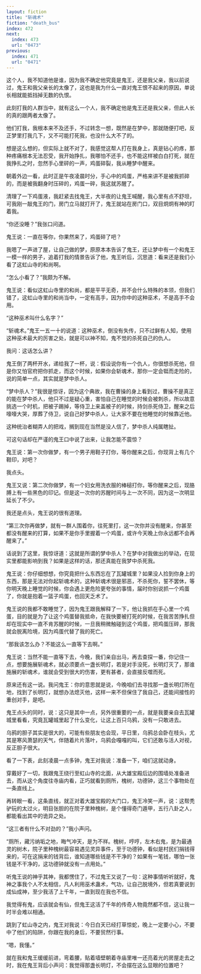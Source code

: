```yaml
---
layout: fiction
title: "斩魂术"
fiction: "death_bus"
index: 472
next:
  index: 473
  url: "0473"
previous:
  index: 471
  url: "0471"
---
```

这个人，我不知道他是谁，因为我不确定他究竟是鬼王，还是我父亲，我以前说过，鬼王和我父亲长的太像了，这也是我为什么一直对鬼王恨不起来的原因，单说长相就能抵挡掉无数的仇恨。

此刻打我的人群当中，就有这么一个人，我不确定他是鬼王还是我父亲，但此人长的真的跟两者太像了。

他们打我，我根本来不及还手，不过转念一想，既然是在梦中，那就随便打吧，反正梦里打我几下，又不可能打死我，也没什么大不了的。

想是这么想的，但实际上就不对了，我感觉这帮人打在我身上，真是钻心的疼，那种疼痛根本无法忍受，我开始挣扎，我哪怕不还手，也不能这样被白白打死，就在我挣扎之时，忽然手心里砰的一声，鸡蛋碎裂，我从睡梦中醒来。

朝着外边一看，此时正是午夜凌晨时分，手心中的鸡蛋，严格来讲不是被我抓碎的，而是被我翻身时压碎的，鸡蛋一碎，我这就苏醒了。

清理了一下鸡蛋液，我赶紧去找鬼王，大半夜的让鬼王喊醒，我心里有点不舒坦，可我刚一敲鬼王的门，房门立马就打开了，鬼王就站在房门口，双目炯炯有神的盯着我。

“你还没睡？”我张口问道。

鬼王说：一直在等你，你果然来了，鸡蛋碎了吧？

我嗯了一声进了屋，让自己做的梦，原原本本告诉了鬼王，还让梦中有一个和鬼王一模一样的男子，追着打我的情景告诉了他，鬼王听后，沉思道：看来还是我们小看了这虹山寺的和尚啊。

“怎么小看了？”我颇为不解。

鬼王说：看似这虹山寺里的和尚，都是平平无奇，并不会什么特殊的本领，但我们错了，这虹山寺里的和尚当中，一定有高手，因为你中的这种巫术，不是高手不会用。

“这种巫术叫什么名字？”

“斩魂术。”鬼王一五一十的说道：这种巫术，倒没有失传，只不过鲜有人知，使用这种巫术最大的厉害之处，就是可以神不知，鬼不觉的杀死自己的仇人。

我问：这话怎么讲？

鬼王倒了两杯开水，递给我了一杯，说：假设说你有一个仇人，你很想杀死他，但是你又怕官府把你抓走，而这个时候，如果你会斩魂术，那你一定会铤而走险的，说的简单一点，其实就是梦中杀人。

“梦中杀人？”我很是惊讶，因为这个典故，我在曹操的身上看到过，曹操不是真正的能在梦中杀人，他只不过是疑心重，害怕自己在睡觉的时候会被刺杀，所以故意挑选一个时机，把被子踢掉，等侍卫上来盖被子的时候，持剑杀死侍卫，醒来之后嚎嚎大哭，厚葬了侍卫，说自己好梦中杀人，让大家不要在他睡觉的时候靠近他。

这种统治者糊弄人的把戏，搁到现在当然是没人信了，梦中杀人纯属瞎扯。

可这句话却在严谨的鬼王口中说了出来，让我怎能不震惊？

鬼王说：第一次你做梦，有一个男子用鞋子打你，等你醒来之后，你现背上有几个鞋印，对吧？

我点头。

鬼王又说：第二次你做梦，有一个妇女用洗衣服的棒槌打你，等你醒来之后，现胳膊上有一些黑色的印记。但是这一次你的苏醒时间与上一次不同，因为这一次明显延长了不少。

我还是点头，鬼王说的很有道理。

“第三次你再做梦，就有一群人围着你，往死里打，这一次你并没有醒来，你甚至都没有醒来的打算，如果不是你手里握着一个鸡蛋，或许今天晚上你永远都不会再醒来了。”

话说到了这里，我惊讶道：这就是所谓的梦中杀人？在梦中对我做出的举动，在现实里都能影响到我？如果是这样的话，那还真能在我梦中杀死我。

鬼王说：你仔细想想，你究竟把什么东西忘在了瓦罐城里？如果没人捡到你身上的东西，那是无法对你起斩魂术的，这种斩魂术很是邪恶，不杀死你，誓不罢休，等你明天晚上睡觉的时候，你会遇上更危险更夸张的事情，届时你别说抓一个鸡蛋了，你就是抱着一篮子鸡蛋，也回天乏术了。

鬼王说的我都不敢睡觉了，因为鬼王跟我解释了一下，他让我抓在手心里一个鸡蛋，目的就是为了让这个鸡蛋替我抵命，在我快要被打死的时候，在我苦苦挣扎但却在现实中一直不肯苏醒的时候，一旦我稍微触碰到这个鸡蛋，把鸡蛋压碎，那我就会脱离险境，因为鸡蛋代替了我的死亡。

“那我该怎么办？不能这么一直等下去啊。”

鬼王说：当然不能一直等下去，今晚，我们亲自出马，再去查探一番，你记住一点，想要施展斩魂术，就必须要点一盏长明灯，若是对手没死，长明灯灭了，那谁施展的斩魂术，谁就会受到很大的伤害，更有甚者，会直接反噬而死。

原来还有这一说。我问鬼王：你的意思就是说，今晚咱们去寻找那一盏长明灯所在地，找到了长明灯，就想办法熄灭他，这样一来不但保住了我自己，还能间接性的重创对手，是吧。

鬼王点头的同时，说：这只是其中一点，另外很重要的一点，就是我要亲自去瓦罐城里看看，究竟瓦罐城里起了什么变化，让这上百只乌鸦，没有一只敢进去。

乌鸦的胆子其实是很大的，可能有些朋友也会现，平日里，乌鸦总会卧在枝头，尤其是寒风萧瑟的天气，伴随着片片落叶，乌鸦会嘎嘎的叫，它们还敢与活人对视，反正胆子很大。

看了一下表，此刻凌晨一点多钟，鬼王对我说：准备一下，咱们这就动身。

穿戴好了一切，我跟鬼王绕行至虹山寺的北面，从大雄宝殿后边的围墙处准备进去，而从这个角度往寺庙内看，正巧就看到厕所，槐树，功德钟，这三个事物处在一条直线上。

再转眼一看，这条直线，就正对着大雄宝殿的大门口，鬼王冷笑一声，说：这帮秃驴玩的太过火，明目张胆的在院子里种槐树，是个懂得奇门遁甲，五行八卦之人，都能看出其中的诡异之处。

“这三者有什么不对劲的？”我小声问。

“厕所，藏污纳垢之地，晦气冲天，是为不祥。槐树，哼哼，左木右鬼，是为最通灵的树木，院子里种槐树最容易遇见灵异事件，至于功德钟，看似是村民们捐钱得来的，可在这捐来的钱背后，谁知道哪些钱是不干净的？如果有一笔钱，哪怕一张钱是不干净的，这功德钟就没有一点用处。”

听鬼王说的神乎其神，我都愣住了，不过鬼王又说了一句：这种事情听听就好，鬼神之事我个人不太相信，凡人利用巫术蛊术，气功，让自己脱境外，但若真要说到成仙成神，至少我活了上千年，一直到现在我也不信。

我觉得有鬼，应该就会有仙，但鬼王这活了千年的传奇人物竟然都不信，这让我一时半会难以相通。

跳到了虹山寺之内，鬼王对我说：今日白天已经打草惊蛇，晚上一定要小心，不要中了他们的陷阱，你跟在我的身后，不要贸然行事。

“嗯，我懂。”

就在我和鬼王缓缓前进，弯着腰，贴着墙壁朝着寺庙里唯一还亮着光的房屋走去之时，我在鬼王背后小声问：我觉得那盏长明灯，不会摆在这么显眼的位置吧？